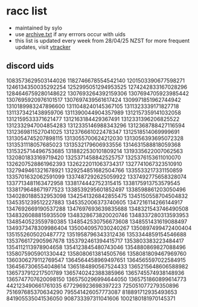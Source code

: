 # racc list 

* maintained by sylo
* use [archive.txt](/archive.txt) if any errrors occur with uids
* this list is updated every week from 28/04/25 NZST for more frequent updates, visit [vtracker](https://github.com/ksiscute/vtracker)


## discord uids
1083573629503144026
1182746678554542140
1201503390677598271
1246134350035292254
1252995051294953525
1274242833167028296
1284646759280148622
1307693264392159306
1307694705923985442
1307695920976101517
1307697439561617424
1309971851962744942
1310189983247896600
1311048240145367105
1311323339171827718
1311373421438959706
1311390044904357989
1312157359141032058
1312159533371621477
1312163184429367491
1312331396206825522
1312332947004854283
1312335146988343296
1312368788427116594
1312369811527041025
1312376661022478347
1312518514069999691
1313054745207898115
1313055700624212030
1313056393695072328
1313531118057685023
1313532179606933556
1314631588818059368
1315325714496753685
1318822530101809214
1319335622007062563
1320801833169719420
1325371458842525757
1325376153611010070
1326207528861962393
1326222011063734317
1327741067323510910
1327949461321678921
1329254851682504766
1335533217331150859
1335701632062591099
1337487292625059922
1337492775658328074
1337713481163472958
1338174442752315415
1338175913753579545
1338179648671977523
1338539295601852497
1338598861203050496
1340280188532953098
1342541326842855475
1345150558704504832
1345351239512227883
1345352006373740605
1347216114266144917
1347692669190537288
1347697693639835688
1348321543746490508
1348326088815935509
1348328673820020746
1348337280313593953
1348540523559780385
1348542530756673608
1348551431619088497
1349373478309986404
1350040957030240267
1350897499472400404
1351552605020487772
1351958796343312436
1353344859154546688
1353766172905967678
1353792461394415717
1353803383223484417
1354112113978904658
1354123845480743046
1354880869827088496
1358075905901330442
1358080613814505766
1358081809467969760
1360306279112769547
1364564458969497651
1364565597022584915
1364567306554048614
1365184890567524433
1365215648606588982
1365737912217501789
1365740242388385966
1365745574938148936
1365747707620098150
1365750296994644050
1365751860899614773
442123490661761035
677296923698397223
725051077279350896
751697685370634290
795541426057773087
818891712935493653
841905535041536050
908733397311041606
1002180181970145371
